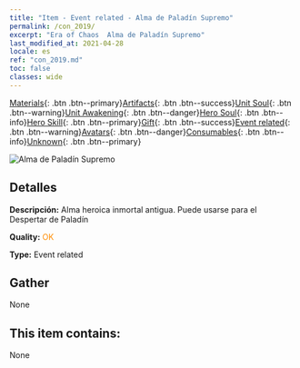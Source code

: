 ```yaml
---
title: "Item - Event related - Alma de Paladín Supremo"
permalink: /con_2019/
excerpt: "Era of Chaos  Alma de Paladín Supremo"
last_modified_at: 2021-04-28
locale: es
ref: "con_2019.md"
toc: false
classes: wide
---
```

 [Materials](/ItemsES/){: .btn .btn--primary}[Artifacts](/ItemsES/Artifacts/){: .btn .btn--success}[Unit Soul](/ItemsES/UnitSoul/){: .btn .btn--warning}[Unit Awakening](/ItemsES/UnitAwakening/){: .btn .btn--danger}[Hero Soul](/ItemsES/HeroSoul/){: .btn .btn--info}[Hero Skill](/ItemsES/HeroSkill/){: .btn .btn--primary}[Gift](/ItemsES/Gift/){: .btn .btn--success}[Event related](/ItemsES/Events/){: .btn .btn--warning}[Avatars](/ItemsES/Avatars/){: .btn .btn--danger}[Consumables](/ItemsES/Consumables/){: .btn .btn--info}[Unknown](/ItemsES/Unknown/){: .btn .btn--primary}

 ![Alma de Paladín Supremo](/images/t/juexing_108.png)

## Detalles
 **Descripción:** Alma heroica inmortal antigua. Puede usarse para el Despertar de Paladín

 **Quality:** <span style="color: #FF8C00">OK</span>

 **Type:** Event related

## Gather

  None

## This item contains:

  None

